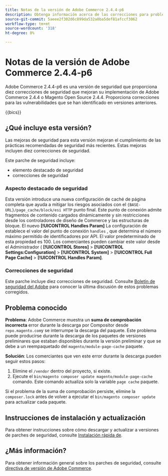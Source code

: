 ```yaml
---
title: Notas de la versión de Adobe Commerce 2.4.4-p6
description: Obtenga información acerca de las correcciones para problemas de seguridad en la versión 2.4.4-p6 de Adobe Commerce.
source-git-commit: 5aeee2f302d6c899da532a0ba5def81afccf3062
workflow-type: tm+mt
source-wordcount: '318'
ht-degree: 0%

---
```



# Notas de la versión de Adobe Commerce 2.4.4-p6

Adobe Commerce 2.4.4-p6 es una versión de seguridad que proporciona diez correcciones de seguridad que mejoran su implementación de Adobe Commerce 2.4.4 o Magento Open Source 2.4.4. Proporciona correcciones para las vulnerabilidades que se han identificado en versiones anteriores.

{{bics}}

## ¿Qué incluye esta versión?

Las mejoras de seguridad para esta versión mejoran el cumplimiento de las prácticas recomendadas de seguridad más recientes. Estas mejoras incluyen diez correcciones de seguridad.

Este parche de seguridad incluye:

* elemento destacado de seguridad
* correcciones de seguridad

### Aspecto destacado de seguridad

Esta versión introduce una nueva configuración de caché de página completa que ayuda a mitigar los riesgos asociados con el `{BASE-URL}/page_cache/block/esi HTTP` punto final. Este punto de conexión admite fragmentos de contenido cargados dinámicamente y sin restricciones desde los controladores de diseño de Commerce y las estructuras de bloque. El nuevo **[!UICONTROL Handles Param]** La configuración de establece el valor del punto de conexión `handles` , que determina el número máximo permitido de identificadores por API. El valor predeterminado de esta propiedad es 100. Los comerciantes pueden cambiar este valor desde el Administrador ( **[!UICONTROL Stores]** > **[!UICONTROL Settings:Configuration]** > **[!UICONTROL System]** > **[!UICONTROL Full Page Cache]** > **[!UICONTROL Handles Param]**. <!-- AC-9113 -->

### Correcciones de seguridad

Este parche incluye diez correcciones de seguridad. Consulte [Boletín de seguridad del Adobe](https://helpx.adobe.com/security/products/magento/apsb23-50.html) para conocer la última discusión de estos problemas corregidos.

## Problema conocido

**Problema**: Adobe Commerce muestra un **suma de comprobación incorrecta** error durante la descarga por Compositor desde `repo.magento.com`y se interrumpe la descarga del paquete. Este problema puede producirse durante la descarga de los paquetes de versiones preliminares que estaban disponibles durante la versión preliminar y que se debe a un reempaquetado del `magento/module-page-cache` paquete.

**Solución**: Los comerciantes que ven este error durante la descarga pueden seguir estos pasos:

1) Elimine el `/vendor` dentro del proyecto, si existe.
2) Ejecute el `bin/magento composer update magento/module-page-cache` comando. Este comando actualiza solo la variable `page cache` paquete.

Si el problema de la suma de comprobación persiste, elimine la `composer.lock` antes de volver a ejecutar el `bin/magento composer update` para actualizar cada paquete.

## Instrucciones de instalación y actualización

Para obtener instrucciones sobre cómo descargar y actualizar a versiones de parches de seguridad, consulte [Instalación rápida de](../../../installation/composer.md).

## ¿Más información?

Para obtener información general sobre los parches de seguridad, consulte [directiva de versión de Adobe Commerce](https://experienceleague.adobe.com/docs/commerce-operations/release/planning/versioning-policy.html?lang=en#security-patch-release).
